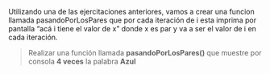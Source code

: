 Utilizando una de las ejercitaciones anteriores, vamos a crear una funcion llamada pasandoPorLosPares que por cada iteración de i esta imprima por pantalla “acá i tiene el valor de x” donde x es par y va a ser el valor de i en cada iteración.

> Realizar una función llamada **pasandoPorLosPares()** que muestre por consola **4 veces** la palabra **Azul**